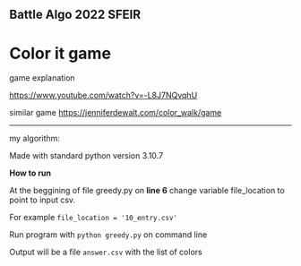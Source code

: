 ## Battle Algo 2022 SFEIR
# Color it game

game explanation

https://www.youtube.com/watch?v=-L8J7NQvqhU

similar game https://jenniferdewalt.com/color_walk/game

-----

my algorithm:

Made with standard python version 3.10.7

**How to run**

At the beggining of file greedy.py on **line 6** change variable file_location to point to input csv.

For example `file_location = '10_entry.csv'`

Run program with `python greedy.py` on command line

Output will be a file `answer.csv` with the list of colors
